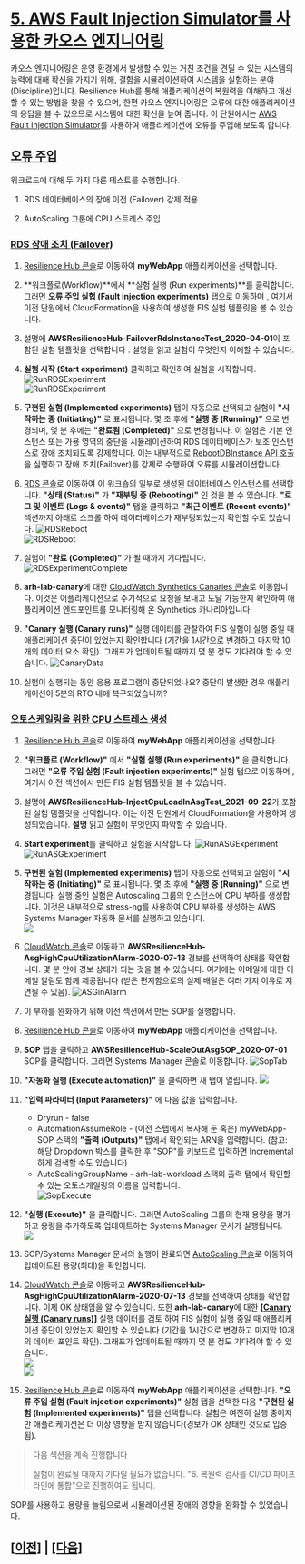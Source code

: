 # [5. AWS Fault Injection Simulator를 사용한 카오스 엔지니어링]()

카오스 엔지니어링은 운영 환경에서 발생할 수 있는 거친 조건을 견딜 수 있는 시스템의 능력에 대해 확신을 가지기 위해, 결함을 시뮬레이션하여 시스템을 실험하는 분야 (Discipline)입니다. Resilience Hub를 통해 애플리케이션의 복원력을 이해하고 개선할 수 있는 방법을 찾을 수 있으며, 한편 카오스 엔지니어링은 오류에 대한 애플리케이션의 응답을 볼 수 있으므로 시스템에 대한 확신을 높여 줍니다. 이 단원에서는 [AWS Fault Injection Simulator](https://aws.amazon.com/fis/)를 사용하여 애플리케이션에 오류를 주입해 보도록 합니다.

## [오류 주입]()

워크로드에 대해 두 가지 다른 테스트를 수행합니다.

1.  RDS 데이터베이스의 장애 이전 (Failover) 강제 적용

2.  AutoScaling 그룹에 CPU 스트레스 주입

### [RDS 장애 조치 (Failover)]()

1.  [Resilience Hub 콘솔](https://console.aws.amazon.com/resiliencehub/home#/applications)로 이동하여 **myWebApp** 애플리케이션을 선택합니다.

2.  **워크플로(Workflow)**에서 **실험 실행 (Run experiments)**를 클릭합니다. 그러면 **오류 주입 실헙 (Fault injection experiments)** 탭으로 이동하며 , 여기서 이전 단원에서 CloudFormation을 사용하여 생성한 FIS 실험 템플릿을 볼 수 있습니다.

3.  설명에 **AWSResilienceHub-FailoverRdsInstanceTest_2020-04-01**이 포함된 실험 템플릿을 선택합니다 . 설명을 읽고 실험이 무엇인지 이해할 수 있습니다.

4.  **실험 시작 (Start experiment)** 클릭하고 확인하여 실험을 시작합니다.
![RunRDSExperiment](../images/lab1/ko-KR/Start-FIS-Test-Rds-Failover.png)<br>
![RunRDSExperiment](../images/lab1/ko-KR/Start-FIS-Test-Rds-Failover-Confirm.png)<br>

5.  **구현된 실험 (Implemented experiments)** 탭이 자동으로 선택되고 실험이 **"시작하는 중 (Initiating)"** 로 표시됩니다. 몇 초 후에 **"실행 중 (Running)"** 으로 변경되며, 몇 분 후에는 **"완료됨 (Completed)"** 으로 변경됩니다. 이 실험은 기본 인스턴스 또는 가용 영역의 중단을 시뮬레이션하여 RDS 데이터베이스가 보조 인스턴스로 장애 조치되도록 강제합니다. 이는 내부적으로 [RebootDBInstance API 호출](https://docs.aws.amazon.com/AmazonRDS/latest/APIReference/API_RebootDBInstance.html)을 실행하고 장애 조치(Failover)를 강제로 수행하여 오류를 시뮬레이션합니다.

6.  [RDS 콘솔](https://console.aws.amazon.com/rds/home)로 이동하여 이 워크숍의 일부로 생성된 데이터베이스 인스턴스를 선택합니다. **"상태 (Status)"** 가 **"재부팅 중 (Rebooting)"** 인 것을 볼 수 있습니다. **"로그 및 이벤트 (Logs & events)"** 탭을 클릭하고 **"최근 이벤트 (Recent events)"** 섹션까지 아래로 스크롤 하여 데이터베이스가 재부팅되었는지 확인할 수도 있습니다.
![RDSReboot](../images/lab1/ko-KR/Start-FIS-Test-Rds-Failover-Rebooting.png)<br>
![RDSReboot](../images/lab1/ko-KR/Start-FIS-Test-Rds-Failover-Started-Log.png)<br>

7.  실험이 **"완료 (Completed)"** 가 될 때까지 기다립니다.
![RDSExperimentComplete](../images/lab1/ko-KR/Completed-FIS-Test-Rds-Failover.png)

8.  **arh-lab-canary**에 대한 [CloudWatch Synthetics Canaries 콘솔](https://console.aws.amazon.com/cloudwatch/home#synthetics:canary/detail/arh-lab-canary)로 이동합니다. 이것은 어플리케이션으로 주기적으로 요청을 보내고 도달 가능한지 확인하여 애플리케이션 엔드포인트를 모니터링해 온 Synthetics 카나리아입니다.

9.  **"Canary 실행 (Canary runs)"** 실행 데이터를 관찰하여 FIS 실험이 실행 중일 때 애플리케이션 중단이 있었는지 확인합니다 (기간을 1시간으로 변경하고 마지막 10개의 데이터 요소 확인). 그래프가 업데이트될 때까지 몇 분 정도 기다려야 할 수 있습니다.
![CanaryData](../images/lab1/ko-KR/FIS-Test-Rds-Failover-Canary-Result.png)

10. 실험이 실행되는 동안 응용 프로그램이 중단되었나요? 중단이 발생한 경우 애플리케이션이 5분의 RTO 내에 복구되었습니까?

### [오토스케일링을 위한 CPU 스트레스 생성]()

1.  [Resilience Hub 콘솔](https://console.aws.amazon.com/resiliencehub/home#/applications)로 이동하여 **myWebApp** 애플리케이션을 선택합니다.

2.  **"워크플로 (Workflow)"** 에서 **"실험 실행 (Run experiments)"** 을 클릭합니다. 그러면 **"오류 주입 실험 (Fault injection experiments)"** 실험 탭으로 이동하며 , 여기서 이전 섹션에서 만든 FIS 실험 템플릿을 볼 수 있습니다.

3.  설명에 **AWSResilienceHub-InjectCpuLoadInAsgTest_2021-09-22**가 포함된 실험 템플릿을 선택합니다. 이는 이전 단원에서 CloudFormation을 사용하여 생성되었습니다. **설명** 읽고 실험이 무엇인지 파악할 수 있습니다.<br>

4.  **Start experiment**를 클릭하고 실험을 시작합니다.
![RunASGExperiment](../images/lab1/ko-KR/Start-FIS-Test-Inject-Cpu-Load.png)<br>
![RunASGExperiment](../images/lab1/ko-KR/Start-FIS-Test-Inject-Cpu-Load-Confirm.png)<br>

5.  **구현된 실험 (Implemented experiments)** 탭이 자동으로 선택되고 실험이 **"시작하는 중 (Initiating)"** 로 표시됩니다. 몇 초 후에 **"실행 중 (Running)"** 으로 변경됩니다. 실행 중인 실험은 Autoscaling 그룹의 인스턴스에 CPU 부하를 생성합니다. 이것은 내부적으로 stress-ng를 사용하여 CPU 부하를 생성하는 AWS Systems Manager 자동화 문서를 실행하고 있습니다.<br>
![](../images/lab1/ko-KR/Start-FIS-Test-Inject-Cpu-Load-SSM-Status.png)

6.  [CloudWatch 콘솔](https://console.aws.amazon.com/cloudwatch/home#alarmsV2:alarm/)로 이동하고 **AWSResilienceHub-AsgHighCpuUtilizationAlarm-2020-07-13** 경보를 선택하여 상태를 확인합니다. 몇 분 안에 경보 상태가 되는 것을 볼 수 있습니다. 여기에는 이메일에 대한 이메일 알림도 함께 제공됩니다 (받은 편지함으로의 실제 배달은 여러 가지 이유로 지연될 수 있음).
![ASGinAlarm](../images/lab1/ko-KR/Start-FIS-Test-Inject-Cpu-Load-CloudWatch-Alarm.png)

7.  이 부하를 완화하기 위해 이전 섹션에서 만든 SOP를 실행합니다.

8.  [Resilience Hub 콘솔](https://console.aws.amazon.com/resiliencehub/home#/applications)로 이동하여 **myWebApp** 애플리케이션을 선택합니다.

9.  **SOP** 탭을 클릭하고 **AWSResilienceHub-ScaleOutAsgSOP_2020-07-01** SOP를 클릭합니다. 그러면 Systems Manager 콘솔로 이동합니다.
![SopTab](../images/lab1/ko-KR/Start-FIS-Test-Inject-Cpu-Load-SOP.png)

10. **"자동화 실행 (Execute automation)"** 을 클릭하면 새 탭이 열립니다.
![](../images/lab1/ko-KR/Start-FIS-Test-Inject-Cpu-Load-Start-Automation.png)

11. **"입력 파라미터 (Input Parameters)"** 에 다음 값을 입력합니다.
    -   Dryrun - false
    -   AutomationAssumeRole - (이전 스텝에서 복사해 둔 혹은) myWebApp-SOP 스택의 **"출력 (Outputs)"** 탭에서 확인되는 ARN을 입력합니다. (참고: 해당 Dropdown 박스를 클릭한 후 "SOP"를 키보드로 입력하면 Incremental하게 검색할 수도 있습니다)
    -   AutoScalingGroupName - arh-lab-workload 스택의 출력 탭에서 확인할 수 있는 오토스케일링의 이름을 입력합니다.<br>
![SopExecute](../images/lab1/ko-KR/Start-FIS-Test-Inject-Cpu-Load-Execute-Automation.png)

12. **"실행 (Execute)"** 을 클릭합니다. 그러면 AutoScaling 그룹의 현재 용량을 평가하고 용량을 추가하도록 업데이트하는 Systems Manager 문서가 실행됩니다.<br>
![](../images/lab1/ko-KR/Start-FIS-Test-Inject-Cpu-Load-Autoscaling-Group.png)

13. SOP/Systems Manager 문서의 실행이 완료되면 [AutoScaling 콘솔](https://console.aws.amazon.com/ec2/home#AutoScalingGroups:)로 이동하여 업데이트된 용량(최대)을 확인합니다.

14. [CloudWatch 콘솔](https://console.aws.amazon.com/cloudwatch/home#alarmsV2:alarm/)로 이동하고 **AWSResilienceHub-AsgHighCpuUtilizationAlarm-2020-07-13** 경보를 선택하여 상태를 확인합니다. 이제 OK 상태임을 알 수 있습니다. 또한 **arh-lab-canary**에 대한 [**[Canary 실행 (Canary runs)]**](https://console.aws.amazon.com/cloudwatch/home#synthetics:canary/detail/arh-lab-canary) 실행 데이터를 검토 하여 FIS 실험이 실행 중일 때 애플리케이션 중단이 있었는지 확인할 수 있습니다 (기간을 1시간으로 변경하고 마지막 10개의 데이터 포인트 확인). 그래프가 업데이트될 때까지 몇 분 정도 기다려야 할 수 있습니다.<br>
![](../images/lab1/ko-KR/Start-FIS-Test-Inject-Cpu-CloudWatch-Alarm-Become-Steady-State.png)<br>
![](../images/lab1/ko-KR/Start-FIS-Test-Inject-Cpu-CloudWatch-Alarm-Canary-State-Error.png)<br>

15. [Resilience Hub 콘솔](https://console.aws.amazon.com/resiliencehub/home#/applications)로 이동하여 **myWebApp** 애플리케이션을 선택합니다. **"오류 주입 실험 (Fault injection experiments)"** 실험 탭을 선택한 다음 **"구현된 실험 (Implemented experiments)"** 탭을 선택합니다. 실험은 여전히 실행 중이지만 애플리케이션은 더 이상 영향을 받지 않습니다(경보가 OK 상태인 것으로 입증됨).

> 다음 섹션을 계속 진행합니다
>
> 실험이 완료될 때까지 기다릴 필요가 없습니다. "6. 복원력 검사를 CI/CD 파이프라인에 통합"으로 진행하여도 됩니다.

SOP를 사용하고 용량을 늘림으로써 시뮬레이션된 장애의 영향을 완화할 수 있었습니다.

## [[이전]](./4-Operational-Recommendations.md) | [[다음]](./6-Integrate-Resilience-Checks-into-CICD-Pipelines.md)
